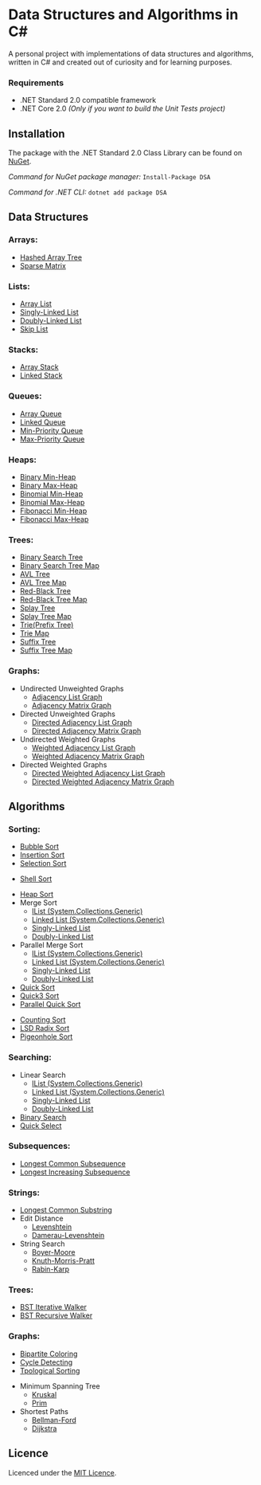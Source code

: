 # Data Structures and Algorithms in C#

A personal project with implementations of data structures and algorithms, written in C# and created out of curiosity and for learning purposes.

 ### Requirements
 * .NET Standard 2.0 compatible framework
 * .NET Core 2.0 *(Only if you want to build the Unit Tests project)*
 
## Installation

The package with the .NET Standard 2.0 Class Library can be found on [NuGet](https://www.nuget.org/packages/DSA/).

*Command for NuGet package manager:* ```Install-Package DSA```

*Command for .NET CLI:* ```dotnet add package DSA```

 
## Data Structures
 
 ### Arrays:
 * [Hashed Array Tree](DSA/DSA/DataStructures/Arrays/HashedArrayTree.cs)
 * [Sparse Matrix](DSA/DSA/DataStructures/Arrays/SparseMatrix.cs)
 
 ### Lists:
 * [Array List](DSA/DSA/DataStructures/Lists/ArrayList.cs)
 * [Singly-Linked List](DSA/DSA/DataStructures/Lists/SinglyLinkedList.cs)
 * [Doubly-Linked List](DSA/DSA/DataStructures/Lists/DoublyLinkedList.cs)
 * [Skip List](DSA/DSA/DataStructures/Lists/SkipList.cs)
 
 ### Stacks:
 * [Array Stack](DSA/DSA/DataStructures/Stacks/ArrayStack.cs)
 * [Linked Stack](DSA/DSA/DataStructures/Stacks/LinkedStack.cs)
 
 ### Queues:
 * [Array Queue](DSA/DSA/DataStructures/Queues/ArrayQueue.cs)
 * [Linked Queue](DSA/DSA/DataStructures/Queues/LinkedQueue.cs)
 * [Min-Priority Queue](DSA/DSA/DataStructures/Queues/MinPriorityQueue.cs)
 * [Max-Priority Queue](DSA/DSA/DataStructures/Queues/MaxPriorityQueue.cs)
 
 ### Heaps:
 * [Binary Min-Heap](DSA/DSA/DataStructures/Heaps/BinaryMinHeap.cs)
 * [Binary Max-Heap](DSA/DSA/DataStructures/Heaps/BinaryMaxHeap.cs)
 * [Binomial Min-Heap](DSA/DSA/DataStructures/Heaps/BinomialMinHeap.cs)
 * [Binomial Max-Heap](DSA/DSA/DataStructures/Heaps/BinomialMaxHeap.cs)
 * [Fibonacci Min-Heap](DSA/DSA/DataStructures/Heaps/FibonacciMinHeap.cs)
 * [Fibonacci Max-Heap](DSA/DSA/DataStructures/Heaps/FibonacciMaxHeap.cs)
 
 ### Trees:
 * [Binary Search Tree](DSA/DSA/DataStructures/Trees/BinarySearchTree.cs)
 * [Binary Search Tree Map](DSA/DSA/DataStructures/Trees/BinarySearchTreeMap.cs)
 * [AVL Tree](DSA/DSA/DataStructures/Trees/AVLTree.cs)
 * [AVL Tree Map](DSA/DSA/DataStructures/Trees/AVLTreeMap.cs)
 * [Red-Black Tree](DSA/DSA/DataStructures/Trees/RedBlackTree.cs)
 * [Red-Black Tree Map](DSA/DSA/DataStructures/Trees/RedBlackTreeMap.cs)
 * [Splay Tree](DSA/DSA/DataStructures/Trees/SplayTree.cs)
 * [Splay Tree Map](DSA/DSA/DataStructures/Trees/SplayTreeMap.cs)
 * [Trie(Prefix Tree)](DSA/DSA/DataStructures/Trees/Trie.cs)
 * [Trie Map](DSA/DSA/DataStructures/Trees/TrieMap.cs)
 * [Suffix Tree](DSA/DSA/DataStructures/Trees/SuffixTree.cs)
 * [Suffix Tree Map](DSA/DSA/DataStructures/Trees/SuffixTreeMap.cs)
 
 ### Graphs:
 * Undirected Unweighted Graphs
   * [Adjacency List Graph](DSA/DSA/DataStructures/Graphs/ALGraph.cs)
   * [Adjacency Matrix Graph](DSA/DSA/DataStructures/Graphs/AMGraph.cs)
 * Directed Unweighted Graphs
   * [Directed Adjacency List Graph](DSA/DSA/DataStructures/Graphs/DirectedALGraph.cs)
   * [Directed Adjacency Matrix Graph](DSA/DSA/DataStructures/Graphs/DirectedAMGraph.cs)
 * Undirected Weighted Graphs
   * [Weighted Adjacency List Graph](DSA/DSA/DataStructures/Graphs/WeightedALGraph.cs)
   * [Weighted Adjacency Matrix Graph](DSA/DSA/DataStructures/Graphs/WeightedAMGraph.cs)
 * Directed Weighted Graphs
   * [Directed Weighted Adjacency List Graph](DSA/DSA/DataStructures/Graphs/DirectedWeightedALGraph.cs)
   * [Directed Weighted Adjacency Matrix Graph](DSA/DSA/DataStructures/Graphs/DirectedWeightedAMGraph.cs)
   
## Algorithms

 ### Sorting:
 * [Bubble Sort](DSA/DSA/Algorithms/Sorting/BubbleSorter.cs)
 * [Insertion Sort](DSA/DSA/Algorithms/Sorting/InsertionSorter.cs)
 * [Selection Sort](DSA/DSA/Algorithms/Sorting/SelectionSorter.cs)
 
 <!-- -->
 
 * [Shell Sort](DSA/DSA/Algorithms/Sorting/ShellSorter.cs)
 
 <!-- -->
 
 * [Heap Sort](DSA/DSA/Algorithms/Sorting/HeapSorter.cs)
 * Merge Sort
   * [IList (System.Collections.Generic)](DSA/DSA/Algorithms/Sorting/MergeSorter.IList.cs)
   * [Linked List (System.Collections.Generic)](DSA/DSA/Algorithms/Sorting/MergeSorter.LinkedList.cs)
   * [Singly-Linked List](DSA/DSA/Algorithms/Sorting/MergeSorter.SinglyLinkedList.cs)
   * [Doubly-Linked List](DSA/DSA/Algorithms/Sorting/MergeSorter.DoublyLinkedList.cs)
 * Parallel Merge Sort
   * [IList (System.Collections.Generic)](DSA/DSA/Algorithms/Sorting/ParallelMergeSorter.IList.cs)
   * [Linked List (System.Collections.Generic)](DSA/DSA/Algorithms/Sorting/ParallelMergeSorter.LinkedList.cs)
   * [Singly-Linked List](DSA/DSA/Algorithms/Sorting/ParallelMergeSorter.SinglyLinkedList.cs)
   * [Doubly-Linked List](DSA/DSA/Algorithms/Sorting/ParallelMergeSorter.DoublyLinkedList.cs)
 * [Quick Sort](DSA/DSA/Algorithms/Sorting/QuickSorter.cs)
 * [Quick3 Sort](DSA/DSA/Algorithms/Sorting/Quick3Sorter.cs)
 * [Parallel Quick Sort](DSA/DSA/Algorithms/Sorting/ParallelQuickSorter.cs) 
 
 <!-- -->
 
 * [Counting Sort](DSA/DSA/Algorithms/Sorting/CountingSorter.cs)
 * [LSD Radix Sort](DSA/DSA/Algorithms/Sorting/LSDRadixSorter.cs)
 * [Pigeonhole Sort](DSA/DSA/Algorithms/Sorting/PigeonholeSorter.cs) 
 
 ### Searching:
 * Linear Search
   * [IList (System.Collections.Generic)](DSA/DSA/Algorithms/Searching/LinearSearcher.IList.cs)
   * [Linked List (System.Collections.Generic)](DSA/DSA/Algorithms/Searching/LinearSearcher.LinkedList.cs)
   * [Singly-Linked List](DSA/DSA/Algorithms/Searching/LinearSearcher.SinglyLinkedList.cs)
   * [Doubly-Linked List](DSA/DSA/Algorithms/Searching/LinearSearcher.DoublyLinkedList.cs)
 * [Binary Search](DSA/DSA/Algorithms/Searching/BinarySearcher.cs)
 * [Quick Select](DSA/DSA/Algorithms/Searching/QuickSelector.cs)
 
 ### Subsequences:
 * [Longest Common Subsequence](DSA/DSA/Algorithms/Subsequences/LongestCommonSubsequenceFinder.cs)
 * [Longest Increasing Subsequence](DSA/DSA/Algorithms/Subsequences/LongestIncreasingSubsequenceFinder.cs)
 
 ### Strings:
 * [Longest Common Substring](DSA/DSA/Algorithms/Strings/LongestCommonSubstringFinder.cs)
 * Edit Distance
   * [Levenshtein](DSA/DSA/Algorithms/Strings/EditDistance.Levenshtein.cs)
   * [Damerau-Levenshtein](DSA/DSA/Algorithms/Strings/EditDistance.DamerauLevenshtein.cs)
 * String Search
   * [Boyer-Moore](DSA/DSA/Algorithms/Strings/StringSearch.BoyerMoore.cs)
   * [Knuth-Morris-Pratt](DSA/DSA/Algorithms/Strings/StringSearch.KnuthMorrisPratt.cs)
   * [Rabin-Karp](DSA/DSA/Algorithms/Strings/StringSearch.RabinKarp.cs)
 
 ### Trees:
 * [BST Iterative Walker](DSA/DSA/Algorithms/Trees/BinarySearchTreeIterativeWalker.cs)
 * [BST Recursive Walker](DSA/DSA/Algorithms/Trees/BinarySearchTreeRecursiveWalker.cs)
 
 ### Graphs:
 * [Bipartite Coloring](DSA/DSA/Algorithms/Graphs/BipartiteColorer.cs)
 * [Cycle Detecting](DSA/DSA/Algorithms/Graphs/CyclesDetector.cs)
 * [Tpological Sorting](DSA/DSA/Algorithms/Graphs/TopologicalSorter.cs)
 
 <!-- -->
 
 * Minimum Spanning Tree
   * [Kruskal](DSA/DSA/Algorithms/Graphs/KruskalMSTFinder.cs)
   * [Prim](DSA/DSA/Algorithms/Graphs/PrimMSTFinder.cs)   
 * Shortest Paths
   * [Bellman-Ford](DSA/DSA/Algorithms/Graphs/BellmanFordShortestPathsFinder.cs)
   * [Dijkstra](DSA/DSA/Algorithms/Graphs/DijkstraShortestPathsFinder.cs)
   
## Licence

Licenced under the [MIT Licence](LICENSE).
